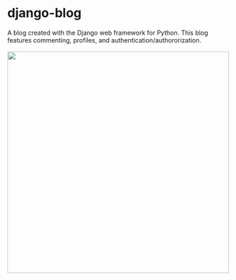 # django-blog
A blog created with the Django web framework for Python.  This blog features commenting, profiles, and authentication/authororization.
<br>
<br>
<img src=https://user-images.githubusercontent.com/50201165/109299508-d5f40300-77fa-11eb-95ed-646879615fb4.jpg width=500>
<br>
